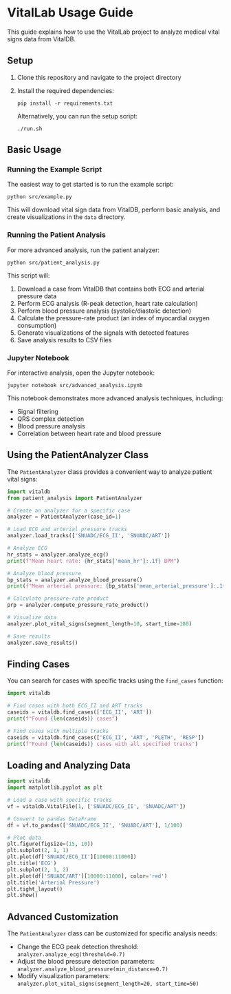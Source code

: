 # VitalLab Usage Guide

This guide explains how to use the VitalLab project to analyze medical vital signs data from VitalDB.

## Setup

1. Clone this repository and navigate to the project directory
2. Install the required dependencies:
   ```
   pip install -r requirements.txt
   ```
   
   Alternatively, you can run the setup script:
   ```
   ./run.sh
   ```

## Basic Usage

### Running the Example Script

The easiest way to get started is to run the example script:

```
python src/example.py
```

This will download vital sign data from VitalDB, perform basic analysis, and create visualizations in the `data` directory.

### Running the Patient Analysis

For more advanced analysis, run the patient analyzer:

```
python src/patient_analysis.py
```

This script will:
1. Download a case from VitalDB that contains both ECG and arterial pressure data
2. Perform ECG analysis (R-peak detection, heart rate calculation)
3. Perform blood pressure analysis (systolic/diastolic detection)
4. Calculate the pressure-rate product (an index of myocardial oxygen consumption)
5. Generate visualizations of the signals with detected features
6. Save analysis results to CSV files

### Jupyter Notebook

For interactive analysis, open the Jupyter notebook:

```
jupyter notebook src/advanced_analysis.ipynb
```

This notebook demonstrates more advanced analysis techniques, including:
- Signal filtering
- QRS complex detection
- Blood pressure analysis
- Correlation between heart rate and blood pressure

## Using the PatientAnalyzer Class

The `PatientAnalyzer` class provides a convenient way to analyze patient vital signs:

```python
import vitaldb
from patient_analysis import PatientAnalyzer

# Create an analyzer for a specific case
analyzer = PatientAnalyzer(case_id=1)

# Load ECG and arterial pressure tracks
analyzer.load_tracks(['SNUADC/ECG_II', 'SNUADC/ART'])

# Analyze ECG
hr_stats = analyzer.analyze_ecg()
print(f"Mean heart rate: {hr_stats['mean_hr']:.1f} BPM")

# Analyze blood pressure
bp_stats = analyzer.analyze_blood_pressure()
print(f"Mean arterial pressure: {bp_stats['mean_arterial_pressure']:.1f} mmHg")

# Calculate pressure-rate product
prp = analyzer.compute_pressure_rate_product()

# Visualize data
analyzer.plot_vital_signs(segment_length=10, start_time=100)

# Save results
analyzer.save_results()
```

## Finding Cases

You can search for cases with specific tracks using the `find_cases` function:

```python
import vitaldb

# Find cases with both ECG_II and ART tracks
caseids = vitaldb.find_cases(['ECG_II', 'ART'])
print(f"Found {len(caseids)} cases")

# Find cases with multiple tracks
caseids = vitaldb.find_cases(['ECG_II', 'ART', 'PLETH', 'RESP'])
print(f"Found {len(caseids)} cases with all specified tracks")
```

## Loading and Analyzing Data

```python
import vitaldb
import matplotlib.pyplot as plt

# Load a case with specific tracks
vf = vitaldb.VitalFile(1, ['SNUADC/ECG_II', 'SNUADC/ART'])

# Convert to pandas DataFrame
df = vf.to_pandas(['SNUADC/ECG_II', 'SNUADC/ART'], 1/100)

# Plot data
plt.figure(figsize=(15, 10))
plt.subplot(2, 1, 1)
plt.plot(df['SNUADC/ECG_II'][10000:11000])
plt.title('ECG')
plt.subplot(2, 1, 2)
plt.plot(df['SNUADC/ART'][10000:11000], color='red')
plt.title('Arterial Pressure')
plt.tight_layout()
plt.show()
```

## Advanced Customization

The `PatientAnalyzer` class can be customized for specific analysis needs:

- Change the ECG peak detection threshold: `analyzer.analyze_ecg(threshold=0.7)`
- Adjust the blood pressure detection parameters: `analyzer.analyze_blood_pressure(min_distance=0.7)`
- Modify visualization parameters: `analyzer.plot_vital_signs(segment_length=20, start_time=50)` 